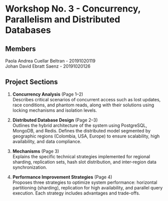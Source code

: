 # Workshop No. 3 - Concurrency, Parallelism and Distributed Databases

## Members
Paola Andrea Cuellar Beltran    -   20191020119  
Johan David Ebratt Saenz        -   20191020126

## Project Sections

1. **Concurrency Analysis** (Page 1–2)  
   Describes critical scenarios of concurrent access such as lost updates, race conditions, and phantom reads, along with their solutions using locking mechanisms and isolation levels.

2. **Distributed Database Design** (Page 2–3)  
   Outlines the hybrid architecture of the system using PostgreSQL, MongoDB, and Redis. Defines the distributed model segmented by geographic regions (Colombia, USA, Europe) to ensure scalability, high availability, and data compliance.

3. **Mechanisms** (Page 3)  
   Explains the specific technical strategies implemented for regional sharding, replication sets, hash slot distribution, and inter-region data synchronization.

4. **Performance Improvement Strategies** (Page 4)  
   Proposes three strategies to optimize system performance: horizontal partitioning (sharding), replication for high availability, and parallel query execution. Each strategy includes advantages and trade-offs.

